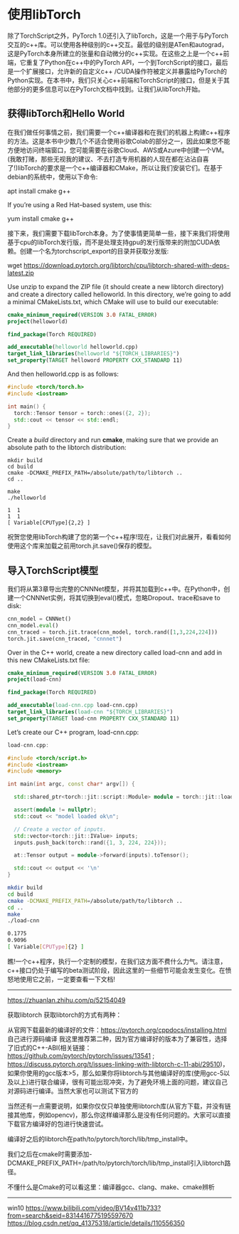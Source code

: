 

<!--
 * @version:
 * @Author:  StevenJokess https://github.com/StevenJokess
 * @Date: 2020-12-06 20:20:22
 * @LastEditors:  StevenJokess https://github.com/StevenJokess
 * @LastEditTime: 2020-12-08 23:14:59
 * @Description:
 * @TODO::
 * @Reference:
-->

# 使用libTorch

除了TorchScript之外，PyTorch 1.0还引入了libTorch，这是一个用于与PyTorch交互的c++库。可以使用各种级别的c++交互。最低的级别是ATen和autograd，这是PyTorch本身所建立的张量和自动微分的c++实现。在这些之上是一个c++前端，它重复了Python在c++中的PyTorch API，一个到TorchScript的接口，最后是一个扩展接口，允许新的自定义c++ /CUDA操作符被定义并暴露给PyTorch的Python实现。在本书中，我们只关心c++前端和TorchScript的接口，但是关于其他部分的更多信息可以在PyTorch文档中找到。让我们从libTorch开始。

## 获得libTorch和Hello World

在我们做任何事情之前，我们需要一个c++编译器和在我们的机器上构建c++程序的方法。这是本书中少数几个不适合使用谷歌Colab的部分之一，因此如果您不能方便地访问终端窗口，您可能需要在谷歌Cloud、AWS或Azure中创建一个VM。(我敢打赌，那些无视我的建议、不去打造专用机器的人现在都在沾沾自喜了!)libTorch的要求是一个c++编译器和CMake，所以让我们安装它们。在基于debian的系统中，使用以下命令:

apt install cmake g++

If you’re using a Red Hat–based system, use this:

yum install cmake g++

接下来，我们需要下载libTorch本身。为了使事情更简单一些，接下来我们将使用基于cpu的libTorch发行版，而不是处理支持gpu的发行版带来的附加CUDA依赖。创建一个名为torchscript_export的目录并获取分发版:

wget https://download.pytorch.org/libtorch/cpu/libtorch-shared-with-deps-latest.zip

Use unzip to expand the ZIP file (it should create a new libtorch directory) and create a directory called helloworld. In this directory, we’re going to add a minimal CMakeLists.txt, which CMake will use to build our executable:

```cmake
cmake_minimum_required(VERSION 3.0 FATAL_ERROR)
project(helloworld)

find_package(Torch REQUIRED)

add_executable(helloworld helloworld.cpp)
target_link_libraries(helloworld "${TORCH_LIBRARIES}")
set_property(TARGET helloword PROPERTY CXX_STANDARD 11)
```

And then helloworld.cpp is as follows:

```cpp
#include <torch/torch.h>
#include <iostream>

int main() {
  torch::Tensor tensor = torch::ones({2, 2});
  std::cout << tensor << std::endl;
}
```

Create a *build* directory and run **cmake**, making sure that we provide an absolute path to the libtorch distribution:

```
mkdir build
cd build
cmake -DCMAKE_PREFIX_PATH=/absolute/path/to/libtorch ..
cd ..
```

```
make
./helloworld

1  1
1  1
[ Variable[CPUType]{2,2} ]
```



祝贺您使用libTorch构建了您的第一个c++程序!现在，让我们对此展开，看看如何使用这个库来加载之前用torch.jit.save()保存的模型。


## 导入TorchScript模型

我们将从第3章导出完整的CNNNet模型，并将其加载到c++中。在Python中，创建一个CNNNet实例，将其切换到eval()模式，忽略Dropout、trace和save to disk:

```py
cnn_model = CNNNet()
cnn_model.eval()
cnn_traced = torch.jit.trace(cnn_model, torch.rand([1,3,224,224]))
torch.jit.save(cnn_traced, "cnnnet")
```


Over in the C++ world, create a new directory called load-cnn and add in this new CMakeLists.txt file:

```cmake
cmake_minimum_required(VERSION 3.0 FATAL_ERROR)
project(load-cnn)

find_package(Torch REQUIRED)

add_executable(load-cnn.cpp load-cnn.cpp)
target_link_libraries(load-cnn "${TORCH_LIBRARIES}")
set_property(TARGET load-cnn PROPERTY CXX_STANDARD 11)
```

Let’s create our C++ program, load-cnn.cpp:

```cpp
load-cnn.cpp:

#include <torch/script.h>
#include <iostream>
#include <memory>

int main(int argc, const char* argv[]) {

  std::shared_ptr<torch::jit::script::Module> module = torch::jit::load("cnnnet");

  assert(module != nullptr);
  std::cout << "model loaded ok\n";

  // Create a vector of inputs.
  std::vector<torch::jit::IValue> inputs;
  inputs.push_back(torch::rand({1, 3, 224, 224}));

  at::Tensor output = module->forward(inputs).toTensor();

  std::cout << output << '\n'
}
```



```sh
mkdir build
cd build
cmake -DCMAKE_PREFIX_PATH=/absolute/path/to/libtorch ..
cd ..
make
./load-cnn

0.1775
0.9096
[ Variable[CPUType]{2} ]
```


瞧!一个c++程序，执行一个定制的模型，在我们这方面不费什么力气。请注意，c++接口仍处于编写的beta测试阶段，因此这里的一些细节可能会发生变化。在愤怒地使用它之前，一定要查看一下文档!

---

https://zhuanlan.zhihu.com/p/52154049

获取libtorch
获取libtorch的方式有两种：

从官网下载最新的编译好的文件：https://pytorch.org/cppdocs/installing.html
自己进行源码编译
我这里推荐第二种，因为官方编译好的版本为了兼容性，选择了旧式的C++-ABI(相关链接：https://github.com/pytorch/pytorch/issues/13541 ; https://discuss.pytorch.org/t/issues-linking-with-libtorch-c-11-abi/29510)，如果你使用的gcc版本>5，那么如果你将libtorch与其他编译好的库(使用gcc-5以及以上)进行联合编译，很有可能出现冲突，为了避免环境上面的问题，建议自己对源码进行编译。当然大家也可以测试下官方的

当然还有一点需要说明，如果你仅仅只单独使用libtorch库(从官方下载，并没有链接其他库，例如opencv)，那么你这样编译那么是没有任何问题的。大家可以直接下载官方编译好的包进行快速尝试。


编译好之后的libtorch在path/to/pytorch/torch/lib/tmp_install中。

我们之后在cmake时需要添加-DCMAKE_PREFIX_PATH=/path/to/pytorch/torch/lib/tmp_install引入libtorch路径。

不懂什么是Cmake的可以看这里：编译器gcc、clang、make、cmake辨析

---

win10
https://www.bilibili.com/video/BV14v411b733?from=search&seid=8314416775195597670
https://blog.csdn.net/qq_41375318/article/details/110556350
